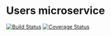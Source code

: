 # Users microservice

[![Build Status](https://app.travis-ci.com/20212C-Taller2/users.svg?branch=main)](https://app.travis-ci.com/20212C-Taller2/users)
[![Coverage Status](https://coveralls.io/repos/github/20212C-Taller2/users/badge.svg?branch=main)](https://coveralls.io/github/20212C-Taller2/users?branch=main)
